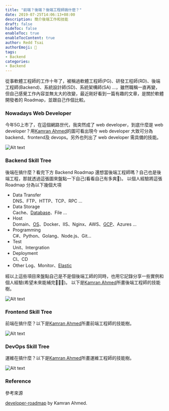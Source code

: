 ```yaml
---
title: "前端？後端？後端工程師搞什麼？"
date: 2019-07-25T14:06:13+08:00
description: 簡介後端工作和技能
draft: false
hideToc: false
enableToc: true
enableTocContent: true
author: Redd Tsai
authorEmoji: 🐔
tags:
- Backend
categories:
- Backend
---
```


從事軟體工程師的工作十年了，被稱過軟體工程師(PG)、研發工程師(RD)、後端工程師(Backend)、系統設計師(SD)、系統架構師(SA) ...，雖然職稱一直再變，但自己感覺工作內容並無太大的改變，最近剛好看到一篇有趣的文章，是關於軟體開發者的 Roadmap，並跟自己作個比較。
<!--more-->

### Nowadays Web Developer

今年5G上市了，在這個網路世代，我突然成了 web developer，到底什麼是 web developer？用[Kamran Ahmed](https://github.com/kamranahmedse/developer-roadmap)的圖可看出現今 web developer 大致可分為 backend、frontend及 devops。另外也列出了 web developer 需具備的技能。

![Alt text](/images/webdeveloper.png)

### Backend Skill Tree

後端在搞什麼？看完下方 Backend Roadmap 還想當後端工程師嗎？自己也是後端工程，那就透過這張圖來盤點一下自己(看看自己有多爽🤥)。
以個人經驗將這張 Roadmap 分為以下幾個大項
- Data Transfer  
    DNS、FTP、HTTP、TCP、RPC ...
- Data Storage  
    Cache、[Database](https://reddtsai.github.io/zh/categories/database/)、File ...
- Host  
    Domain、[OS](https://reddtsai.github.io/zh/categories/os/)、Docker、IIS、Nginx、AWS、[GCP](https://reddtsai.github.io/zh/categories/gcp/)、Azures ...
- Programming  
    C#、Python、Golang、Node.js、Git...
- Test  
    Unit、Intergration
- Deployment  
    CI、CD
- Other
    Log、Monitor、[Elastic](https://reddtsai.github.io/zh/categories/elastic)

經以上這些項目來盤點自己是不是個後端工師的同時，也用它記錄分享一些實例和個人經驗(希望未來能補完🙏🙏🙏)。
以下是[Kamran Ahmed](https://github.com/kamranahmedse/developer-roadmap)所畫後端工程師的技能樹。

![Alt text](/images/backend.png)

### Frontend Skill Tree

前端在搞什麼？以下是[Kamran Ahmed](https://github.com/kamranahmedse/developer-roadmap)所畫前端工程師的技能樹。

![Alt text](/images/frontend.png)

### DevOps Skill Tree

運維在搞什麼？以下是[Kamran Ahmed](https://github.com/kamranahmedse/developer-roadmap)所畫運維工程師的技能樹。

![Alt text](/images/devops.png)

### Reference

參考來源

[developer-roadmap](https://github.com/kamranahmedse/developer-roadmap) by Kamran Ahmed.